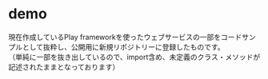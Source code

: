 demo
====
現在作成しているPlay frameworkを使ったウェブサービスの一部をコードサンプルとして抜粋し、公開用に新規リポジトリーに登録したものです。  
（単純に一部を抜き出しているので、import含め、未定義のクラス・メソッドが記述されたままとなっております）
